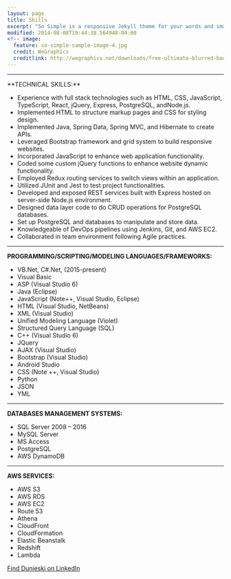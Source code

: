 ```yaml
---
layout: page
title: Skills
excerpt: "So Simple is a responsive Jekyll theme for your words and images."
modified: 2014-08-08T19:44:38.564948-04:00
<!-- image:
  feature: so-simple-sample-image-4.jpg
  credit: WeGraphics
  creditlink: http://wegraphics.net/downloads/free-ultimate-blurred-background-pack/ -->
---
```


<hr/>
**TECHNICAL SKILLS:**

  * Experience with full stack technologies such as HTML, CSS, JavaScript, TypeScript, React, jQuery, Express, PostgreSQL, andNode.js.
  * Implemented HTML to structure markup pages  and CSS for styling design.
  * Implemented Java, Spring Data, Spring MVC, and Hibernate to create APIs.
  * Leveraged Bootstrap framework and grid system to build responsive websites.
  * Incorporated JavaScript to enhance web application functionality.
  * Coded some custom jQuery functions to enhance website dynamic functionality.
  * Employed Redux routing services to switch views within an application.
  * Utilized JUnit and Jest to test project functionalities.
  * Developed and exposed REST services built with Express hosted on server-side Node.js environment.
  * Designed data layer code to do CRUD operations for PostgreSQL databases.
  * Set up PostgreSQL and databases to manipulate and store data.
  * Knowledgeable of DevOps pipelines using Jenkins, Git, and AWS EC2.
  * Collaborated in team environment following Agile practices.
<hr/>

**PROGRAMMING/SCRIPTING/MODELING LANGUAGES/FRAMEWORKS:**

  * VB.Net, C#.Net, (2015-present)	
  * Visual Basic 
  * ASP (Visual Studio 6)	
  * Java (Eclipse)
  * JavaScript (Note++, Visual Studio, Eclipse)	
  * HTML (Visual Studio, NetBeans)
  * XML (Visual Studio)	
  * Unified Modeling Language (Violet)
  * Structured Query Language (SQL)
  * C++ (Visual Studio 6)	
  * JQuery
  * AJAX (Visual Studio)
  * Bootstrap (Visual Studio)	
  * Android Studio
  * CSS (Note ++, Visual Studio)
  * Python
  * JSON
  * YML
<hr/>

**DATABASES MANAGEMENT SYSTEMS:**
  * SQL Server 2008 – 2016
  * MySQL Server
  * MS Access
  * PostgreSQL
  * AWS DynamoDB
 <hr/>
 
**AWS SERVICES:**
  * AWS S3
  * AWS RDS
  * AWS EC2
  * Route 53
  * Athena
  * CloudFront
  * CloudFormation
  * Elastic Beanstalk
  * Redshift
  * Lambda


<a markdown="0" href="https://www.linkedin.com/in/dunieski-otano-80249a152/" class="btn">Find Dunieski on LinkedIn</a>
